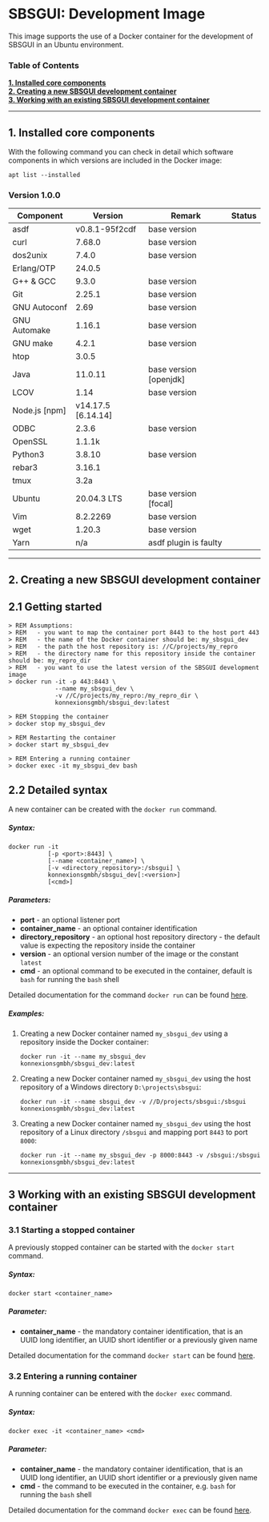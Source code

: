 # SBSGUI: Development Image

This image supports the use of a Docker container for the development of SBSGUI in an Ubuntu environment.  

### Table of Contents

**[1. Installed core components](#installed)**<br>
**[2. Creating a new SBSGUI development container](#creating)**<br>
**[3. Working with an existing SBSGUI development container](#working_with)**<br>

----

## <a name="installed"></a> 1. Installed core components

With the following command you can check in detail which software components in which versions are included in the Docker image:

    apt list --installed

### Version 1.0.0

| Component             | Version            | Remark                                  | Status |
|---                    |---                 |---                                      |---     |
| asdf                  | v0.8.1-95f2cdf     | base version                            |   | 
| curl                  | 7.68.0             | base version                            |   | 
| dos2unix              | 7.4.0              | base version                            |   | 
| Erlang/OTP            | 24.0.5             |                                         |   |
| G++ & GCC             | 9.3.0              | base version                            |   |
| Git                   | 2.25.1             | base version                            |   | 
| GNU Autoconf          | 2.69               | base version                            |   | 
| GNU Automake          | 1.16.1             | base version                            |   | 
| GNU make              | 4.2.1              | base version                            |   | 
| htop                  | 3.0.5              |                                         |   | 
| Java                  | 11.0.11            | base version [openjdk]                  |   |
| LCOV                  | 1.14               | base version                            |   | 
| Node.js [npm]         | v14.17.5 [6.14.14] |                                         |   |
| ODBC                  | 2.3.6              | base version                            |   | 
| OpenSSL               | 1.1.1k             |                                         |   | 
| Python3               | 3.8.10             | base version                            |   |
| rebar3                | 3.16.1             |                                         |   |
| tmux                  | 3.2a               |                                         |   | 
| Ubuntu                | 20.04.3 LTS        | base version [focal]                    |   | 
| Vim                   | 8.2.2269           | base version                            |   | 
| wget                  | 1.20.3             | base version                            |   | 
| Yarn                  | n/a                | asdf plugin is faulty                   |   | 

----

## <a name="creating"></a> 2. Creating a new SBSGUI development container

## 2.1 Getting started

    > REM Assumptions:
    > REM   - you want to map the container port 8443 to the host port 443
    > REM   - the name of the Docker container should be: my_sbsgui_dev
    > REM   - the path the host repository is: //C/projects/my_repro
    > REM   - the directory name for this repository inside the container should be: my_repro_dir
    > REM   - you want to use the latest version of the SBSGUI development image
    > docker run -it -p 443:8443 \
                 --name my_sbsgui_dev \
                 -v //C/projects/my_repro:/my_repro_dir \
                 konnexionsgmbh/sbsgui_dev:latest
            
    > REM Stopping the container
    > docker stop my_sbsgui_dev
    
    > REM Restarting the container
    > docker start my_sbsgui_dev

    > REM Entering a running container
    > docker exec -it my_sbsgui_dev bash

## 2.2 Detailed syntax

A new container can be created with the `docker run` command.

##### Syntax:

    docker run -it 
               [-p <port>:8443] \
               [--name <container_name>] \
               [-v <directory_repository>:/sbsgui] \
               konnexionsgmbh/sbsgui_dev[:<version>] 
               [<cmd>]
 
##### Parameters:

- **port** - an optional listener port             
- **container_name** - an optional container identification 
- **directory_repository** - an optional host repository directory - the default value is expecting the repository inside the container 
- **version** - an optional version number of the image or the constant `latest`
- **cmd** - an optional command to be executed in the container, default is `bash` for running the `bash` shell

Detailed documentation for the command `docker run` can be found [here](https://docs.docker.com/engine/reference/run/).

##### Examples:

1. Creating a new Docker container named `my_sbsgui_dev` using a repository inside the Docker container:  

    `docker run -it --name my_sbsgui_dev konnexionsgmbh/sbsgui_dev:latest`

2. Creating a new Docker container named `my_sbsgui_dev` using the host repository of a Windows directory `D:\projects\sbsgui`:  

    `docker run -it --name sbsgui_dev -v //D/projects/sbsgui:/sbsgui konnexionsgmbh/sbsgui_dev:latest`

3. Creating a new Docker container named `my_sbsgui_dev` using the host repository of a Linux directory `/sbsgui` and mapping port `8443` to port `8000`:  

    `docker run -it --name my_sbsgui_dev -p 8000:8443 -v /sbsgui:/sbsgui konnexionsgmbh/sbsgui_dev:latest`

----

## <a name="working_with"></a> 3 Working with an existing SBSGUI development container

### 3.1 Starting a stopped container

A previously stopped container can be started with the `docker start` command.

##### Syntax:

    docker start <container_name>

##### Parameter:

- **container_name** - the mandatory container identification, that is an UUID long identifier, an UUID short identifier or a previously given name 

Detailed documentation for the command `docker start` can be found [here](https://docs.docker.com/engine/reference/commandline/start/).

### 3.2 Entering a running container

A running container can be entered with the `docker exec` command.

##### Syntax:

    docker exec -it <container_name> <cmd>

##### Parameter:

- **container_name** - the mandatory container identification, that is an UUID long identifier, an UUID short identifier or a previously given name 
- **cmd** - the command to be executed in the container, e.g. `bash` for running the `bash` shell

Detailed documentation for the command `docker exec` can be found [here](https://docs.docker.com/engine/reference/commandline/exec/).
